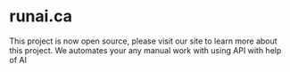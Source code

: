 # runai.ca
This project is now open source, please visit our site to learn more about this project.
We automates your any manual work with using API with help of AI


